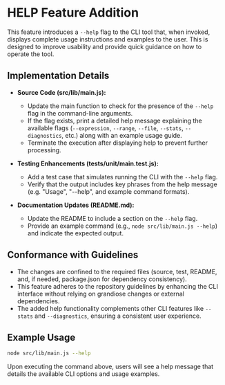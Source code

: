 # HELP Feature Addition

This feature introduces a `--help` flag to the CLI tool that, when invoked, displays complete usage instructions and examples to the user. This is designed to improve usability and provide quick guidance on how to operate the tool.

## Implementation Details

- **Source Code (src/lib/main.js):**
  - Update the main function to check for the presence of the `--help` flag in the command-line arguments.
  - If the flag exists, print a detailed help message explaining the available flags (`--expression`, `--range`, `--file`, `--stats`, `--diagnostics`, etc.) along with an example usage guide.
  - Terminate the execution after displaying help to prevent further processing.

- **Testing Enhancements (tests/unit/main.test.js):**
  - Add a test case that simulates running the CLI with the `--help` flag.
  - Verify that the output includes key phrases from the help message (e.g. "Usage", "--help", and example command formats).

- **Documentation Updates (README.md):**
  - Update the README to include a section on the `--help` flag.
  - Provide an example command (e.g., `node src/lib/main.js --help`) and indicate the expected output.

## Conformance with Guidelines

- The changes are confined to the required files (source, test, README, and, if needed, package.json for dependency consistency).
- This feature adheres to the repository guidelines by enhancing the CLI interface without relying on grandiose changes or external dependencies.
- The added help functionality complements other CLI features like `--stats` and `--diagnostics`, ensuring a consistent user experience.

## Example Usage

```sh
node src/lib/main.js --help
```

Upon executing the command above, users will see a help message that details the available CLI options and usage examples.
